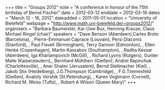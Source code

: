 +++
title = "Groups 2012"
note = "A conference in honour of the 75th birthday of Bernd Fischer"
date = 2012-03-12
enddate = 2012-03-16
dates = "March 12 - 16, 2012"
dateadded = 2011-05-01
location = "University of Bielefeld"
webpage = "http://www.math.uni-bielefeld.de/~groups2012/"
organisers = "Barbara Baumeister,   Kai-Uwe Bux,   Henning Krause,   Claus Michael Ringel (chair)"
speakers = "Dave Benson (Aberdeen),Carles Broto (Barcelona),  , Pierre-Emmanuel Caprace (Louvain), Persi Diaconis (Stanford),  , Paul Flavell (Birmingham), Terry Gannon (Edmonton),  , Ellen Henke (Copenhagen), Martin Kassabov (Southampton),  , Radha Kessar (Aberdeen), lga Kharlampovich (McGill),  , Richard Lyons (Rutgers), Gunter Malle (Kaiserslautern),, Bernhard Mühlherr (Gießen), Andrei Rapinchuk (Charlottesville),  , Aner Shalev (Jerusalem), Bernd Stellmacher (Kiel),  , Jakob Stix (Heidelberg), J.G.Thompson (Cambridge),  , F.G.Timmesfeld (Gießen), Anatoly Vershik (St.Petersburg),  , Karen Vogtmann (Cornell), Richard M. Weiss (Tufts),  , Robert A Wilson (Queen Mary)"
+++
